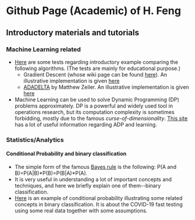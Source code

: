 # Github Page (Academic) of H. Feng
## Introductory materials and tutorials
### Machine Learning related
+ [Here](./MachineLearning/Script_Demo_GradientDescent_ADADELTA.html) are some tests regarding introductory example comparing the following algorithms. (The tests are mainly for educational purpose.)
  + Gradient Descent (whose wiki page can be found [here](https://en.wikipedia.org/wiki/Gradient_descent)). An illustrative implementation is given [here](MachineLearning/ML_GradientDescent.m)
  + [ADADELTA](https://arxiv.org/pdf/1212.5701.pdf) by Matthew Zeiler. An illustrative implementation is given [here](MachineLearning/adadelta.m)
+ Machine Learning can be used to solve Dynamic Programming (DP) problems approximately. DP is a powerful and widely used tool in operations research, but its computation complexity is sometimes forbidding, mostly due to the famous *curse-of-dimensionality*. [This site](https://castlelab.princeton.edu/) has a lot of useful information regarding ADP and learning.

### Statistics/Analytics
#### Conditional Probability and binary classification
+ The simple form of the famous [Bayes rule](https://en.wikipedia.org/wiki/Bayes%27_theorem) is the following: P(A and B)=P(A|B)*P(B)=P(B|A)*P(A).
+ It is very useful in understanding a lot of important concepts and techniques, and here we briefly explain one of them--binary classification.
+ [Here](./Statistics_Analytics/COVID_sensitivity_specificity.nb.html) is an example of conditional probability illustrating some related concepts in binary classification. It is about the COVID-19 fast testing using some real data together with some assumptions.